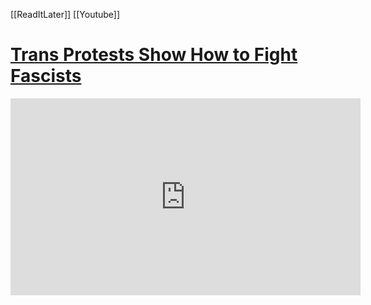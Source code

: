 [[ReadItLater]] [[Youtube]]

# [Trans Protests Show How to Fight Fascists](https://www.youtube.com/watch?v=BuD_cPMrOkQ&t=202s)

<iframe width="560" height="315" src="https://www.youtube.com/embed/" title="YouTube video player" frameborder="0" allow="accelerometer; autoplay; clipboard-write; encrypted-media; gyroscope; picture-in-picture" allowfullscreen></iframe>